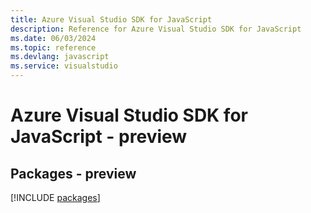 ```yaml
---
title: Azure Visual Studio SDK for JavaScript
description: Reference for Azure Visual Studio SDK for JavaScript
ms.date: 06/03/2024
ms.topic: reference
ms.devlang: javascript
ms.service: visualstudio
---
```

# Azure Visual Studio SDK for JavaScript - preview
## Packages - preview
[!INCLUDE [packages](visual-studio-index.md)]